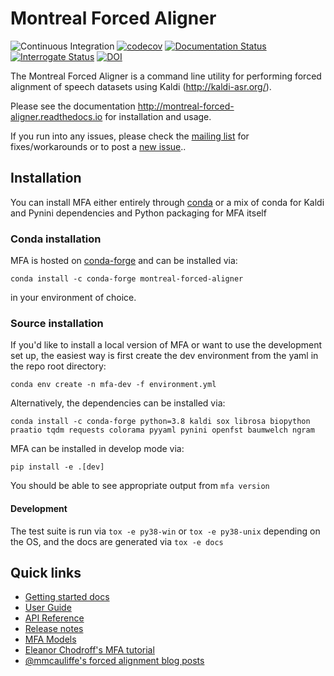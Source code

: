 # Montreal Forced Aligner

![Continuous Integration](https://github.com/MontrealCorpusTools/Montreal-Forced-Aligner/actions/workflows/main.yml/badge.svg)
[![codecov](https://codecov.io/gh/MontrealCorpusTools/Montreal-Forced-Aligner/branch/main/graph/badge.svg?token=GgfM9GXFJ4)](https://codecov.io/gh/MontrealCorpusTools/Montreal-Forced-Aligner)
[![Documentation Status](https://readthedocs.org/projects/montreal-forced-aligner/badge/?version=latest)](http://montreal-forced-aligner.readthedocs.io/en/latest/?badge=latest)
[![Interrogate Status](https://montreal-forced-aligner.readthedocs.io/en/latest/_static/interrogate_badge.svg)](https://github.com/MontrealCorpusTools/montreal-forced-aligner/)
[![DOI](https://zenodo.org/badge/44983969.svg)](https://zenodo.org/badge/latestdoi/44983969)

The Montreal Forced Aligner is a command line utility for performing forced alignment of speech datasets using Kaldi (http://kaldi-asr.org/).

Please see the documentation http://montreal-forced-aligner.readthedocs.io for installation and usage.

If you run into any issues, please check the [mailing list](https://groups.google.com/forum/#!forum/mfa-users) for fixes/workarounds or to post a [new issue](https://github.com/MontrealCorpusTools/Montreal-Forced-Aligner/issues)..

## Installation

You can install MFA either entirely through [conda](https://docs.conda.io/en/latest/) or a mix of conda for Kaldi and Pynini dependencies and Python packaging for MFA itself

### Conda installation

MFA is hosted on [conda-forge](https://conda-forge.org/) and can be installed via:

```
conda install -c conda-forge montreal-forced-aligner
```

in your environment of choice.

### Source installation

If you'd like to install a local version of MFA or want to use the development set up, the easiest way is first create the dev environment from the yaml in the repo root directory:

```
conda env create -n mfa-dev -f environment.yml
```

Alternatively, the dependencies can be installed via:

```
conda install -c conda-forge python=3.8 kaldi sox librosa biopython praatio tqdm requests colorama pyyaml pynini openfst baumwelch ngram
```

MFA can be installed in develop mode via:

```
pip install -e .[dev]
```

You should be able to see appropriate output from `mfa version`

#### Development

The test suite is run via `tox -e py38-win` or `tox -e py38-unix` depending on the OS, and the docs are generated via `tox -e docs`


## Quick links

* [Getting started docs](https://montreal-forced-aligner.readthedocs.io/en/latest/getting_started.html)
* [User Guide](https://montreal-forced-aligner.readthedocs.io/en/latest/user_guide/index.html)
* [API Reference](https://montreal-forced-aligner.readthedocs.io/en/latest/reference/index.html)
* [Release notes](https://montreal-forced-aligner.readthedocs.io/en/latest/changelog/index.html)
* [MFA Models](https://github.com/MontrealCorpusTools/mfa-models)
* [Eleanor Chodroff's MFA tutorial](https://lingmethodshub.github.io/content/tools/mfa/mfa-tutorial/)
* [@mmcauliffe's forced alignment blog posts](https://memcauliffe.com/tag/forced-alignment.html)
